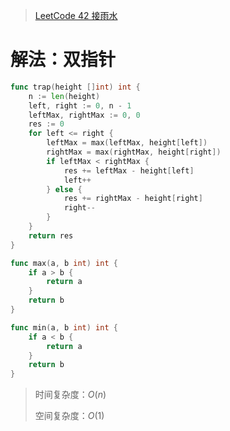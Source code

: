 > [LeetCode 42 接雨水](https://leetcode.cn/problems/trapping-rain-water)

# 解法：双指针

```go
func trap(height []int) int {
    n := len(height)
    left, right := 0, n - 1
    leftMax, rightMax := 0, 0
    res := 0
    for left <= right {
        leftMax = max(leftMax, height[left])
        rightMax = max(rightMax, height[right])
        if leftMax < rightMax {
            res += leftMax - height[left]
            left++
        } else {
            res += rightMax - height[right]
            right--
        }
    }
    return res
}

func max(a, b int) int {
    if a > b {
        return a
    }
    return b
}

func min(a, b int) int {
    if a < b {
        return a
    }
    return b
}
```

> 时间复杂度：$O(n)$
>
> 空间复杂度：$O(1)$